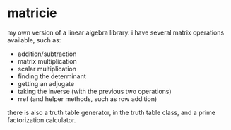 # matricie

my own version of a linear algebra library.  i have several matrix operations available, such as:
- addition/subtraction
- matrix multiplication
- scalar multiplication
- finding the determinant
- getting an adjugate
- taking the inverse (with the previous two operations)
- rref (and helper methods, such as row addition)

there is also a truth table generator, in the truth table class, and a prime factorization calculator.
